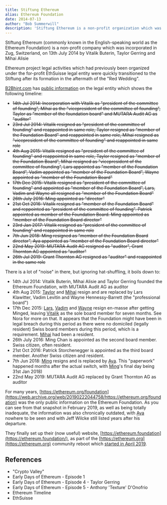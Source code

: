 ```yaml
---
title: Stiftung Ethereum
alias: Ethereum Foundation
date: 2014-07-13
author: "Bob Summerwill"
description: 'Stiftung Ethereum is a non-profit organization which was incorporated in Zug in July 2014.  It is more commonly known by its English name - the Ethereum Foundation.'
---
```


Stiftung Ethereum (commonly known in the English-speaking world as the Ethereum Foundation) is a non-profit company which was incorporated in Zug, Switzerland, on 13th July 2014 by Vitalik Buterin, Taylor Gerring and Mihai Alisie

Ethereum project legal activities which had previously been organized under the for-profit EthSuisse legal entity were quickly transitioned to the Stiftung after its formation in the aftermath of the "Red Wedding".

[B2Bhint.com](https://b2bhint.com) has [public information](https://b2bhint.com/en/company/ch/stiftung-ethereum--CHE-292.124.800) on the legal entity which shows the following timeline:

* ~~14th Jul 2014: Incorporation with Vitalik as "president of the committee of founding", Mihai as the "vicepresident of the committee of founding", Taylor as "member of the foundation board" and MUTARA Audit AG as "auditor"~~
* ~~23rd Jul 2014: Vitalik resigned as "president of the committee of founding" and reappointed in same role, Taylor resigned as "member of the Foundation Board" and reappointed in same role, Mihai resigned as "vicepresident of the committee of founding" and reappointed in same role~~
* ~~4th Aug 2015: Vitalik resigned as "president of the committee of founding" and reappointed in same role, Taylor resigned as "member of the Foundation Board", Mihai resigned as "vicepresident of the committee of founding", Lars appointed as "member of the Foundation Board", Vadim appointed as "member of the Foundation Board", Wayne appointed as "member of the Foundation Board"~~
* ~~17th Dec 2015: Vitalik resigned as "president of the committee of founding" and appointed as "member of the Foundation Board", Lars, Vadim and Wayne all resigned as "member of the Foundation Board"~~
* ~~26th July 2016: Ming appointed as "director"~~
* ~~21st Oct 2016: Vitalik resigned as "member of the Foundation Board" and reppointed as "president of the committee of founding".  Patrick appointed as member of the Foundation Board.  Ming appointed as "member of the Foundation Board director"~~
* ~~23rd Jan 2017: Vitalik resigned as "president of the committee of founding" and reappointed in same role~~
* ~~7th Jun 2018: Ming resigned as "member of the Foundation Board director", Aya appointed as "member of the Foundation Board director"~~
* ~~22nd May 2019: MUTARA Audit AG resigned as "auditor", Grant Thornton AG appointed as "auditor"~~
* ~~26th Jul 2019: Grant Thornton AG resigned as "auditor" and reappointed in the same role~~

There is a lot of "noise" in there, but ignoring hat-shuffling, it boils down to:

* 14th Jul 2014: Vitalik Buterin, Mihai Alisie and Taylor Gerring founded the Ethereum Foundation, with MUTARA Audit AG as auditor
* 4th Aug 2015: [Taylor]('/people/taylor-gerring/') and [Mihai]('/people/mihai-alisie/') resign and are replaced by Lars Klawitter, Vadim Levitin and Wayne Hennessy-Barrett (the "professional board")
* 17th Dec 2015: [Lars]('/people/lars-klawitter/'), [Vadim]('/people/vadim-levitin/') and [Wayne]('/people/wayne-hennessy-barrett/') resign en-masse after getting Minged, leaving [Vitalik]('/people/vitalik-buterin/') as the sole board member for seven months.  See Nora for more on that.  It appears that the Foundation might have been in legal breach during this period as there were no domiciled (legally resident) Swiss board members during this period, which is a requirement.  [Mihai]('/people/mihai-alisie/') had been a resident.
* 26th July 2016: Ming Chan is appointed as the second board member. Swiss citizen, often resident.
* 21st Oct 2016: Patrick Storchenegger is appointed as the third board member. Another Swiss citizen and resident.
* 7th Jun 2018: [Ming]('/people/ming-chan/') resigns and is replaced by [Aya]('/people/aya-miyaguchi/').  This "paperwork" happened months after the actual switch, with [Ming]('/people/ming-chan/')'s final day being 31st Jan 2018)
* 22nd May 2019: MUTARA Audit AG replaced by Grant Thornton AG as auditor

For many years, [https://ethereum.org/foundation](https://web.archive.org/web/20190222044758/https://ethereum.org/foundation) was the only public information on the Ethereum Foundation.  As you can see from that snapshot in February 2019, as well as being totally inadequate, the information was also chronically outdated, with [Aya]('/people/aya-miyaguchi/') nowhere to be seen and with Jeff Wilcke still listed years after his departure.

They finally set up their (now useful) website, [https://ethereum.foundation](https://ethereum.foundation/), as part of the [https://ethereum.org](https://ethereum.org) community reboot which [started in April 2019](https://blog.ethereum.org/2019/04/30/beginning-a-new-ethereum-org).


## References

- "Crypto Valley"
- Early Days of Ethereum - Episode 1
- Early Days of Ethereum - Episode 4 - Taylor Gerring
- Early Days of Ethereum - Episode 5 - Anthony 'Texture' D'Onofrio
- Ethereum Timeline
- EthSuisse
